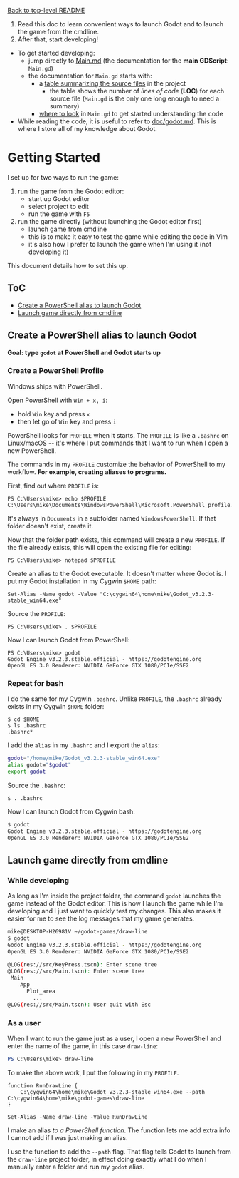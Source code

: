 [Back to top-level README](../README.md#ToC)

1. Read this doc to learn convenient ways to launch Godot and to
   launch the game from the cmdline.
2. After that, start developing!

- To get started developing:
    - jump directly to [Main.md](../src/markdown/Main.md) (the
      documentation for the **main GDScript**: `Main.gd`)
    - the documentation for `Main.gd` starts with:
        - a [table summarizing the source
          files](../src/markdown/Main.md#file-summary) in
          the project
            - the table shows the number of *lines of code* (**LOC**)
              for each source file (`Main.gd` is the only one
              long enough to need a summary)
        - [where to look](../src/markdown/Main.md#summary) in
          `Main.gd` to get started understanding the code
- While reading the code, it is useful to refer to
  [doc/godot.md](godot.md). This is where I store all of my
  knowledge about Godot.

# Getting Started

I set up for two ways to run the game:

1. run the game from the Godot editor:
    - start up Godot editor
    - select project to edit
    - run the game with `F5`
2. run the game directly (without launching the Godot editor first)
    - launch game from cmdline
    - this is to make it easy to test the game while editing the
      code in Vim
    - it's also how I prefer to launch the game when I'm using it
      (not developing it)

This document details how to set this up.

## ToC

- [Create a PowerShell alias to launch Godot](start.md#create-a-powershell-alias-to-launch-godot)
- [Launch game directly from cmdline](start.md#launch-game-directly-from-cmdline)

## Create a PowerShell alias to launch Godot

**Goal: type `godot` at PowerShell and Godot starts up**

### Create a PowerShell Profile

Windows ships with PowerShell.

Open PowerShell with `Win + x, i`:

- hold `Win` key and press `x`
- then let go of `Win` key and press `i`

PowerShell looks for `PROFILE` when it starts. The `PROFILE` is
like a `.bashrc` on Linux/macOS -- it's where I put commands that
I want to run when I open a new PowerShell.

The commands in my `PROFILE` customize the behavior of PowerShell
to my workflow. **For example, creating aliases to programs.**

First, find out where `PROFILE` is:

```
PS C:\Users\mike> echo $PROFILE
C:\Users\mike\Documents\WindowsPowerShell\Microsoft.PowerShell_profile.ps1
```

It's always in `Documents` in a subfolder named
`WindowsPowerShell`. If that folder doesn't exist, create it.

Now that the folder path exists, this command will create a new
`PROFILE`. If the file already exists, this will open the
existing file for editing:

```
PS C:\Users\mike> notepad $PROFILE
```

Create an alias to the Godot executable. It doesn't matter where
Godot is. I put my Godot installation in my Cygwin `$HOME` path:

```powershell-alias
Set-Alias -Name godot -Value "C:\cygwin64\home\mike\Godot_v3.2.3-stable_win64.exe"
```

Source the `PROFILE`:

```powershell-source-profile
PS C:\Users\mike> . $PROFILE
```

Now I can launch Godot from PowerShell:

```powershell-launch-godot
PS C:\Users\mike> godot
Godot Engine v3.2.3.stable.official - https://godotengine.org
OpenGL ES 3.0 Renderer: NVIDIA GeForce GTX 1080/PCIe/SSE2
```

### Repeat for bash

I do the same for my Cygwin `.bashrc`. Unlike `PROFILE`, the
`.bashrc` already exists in my Cygwin `$HOME` folder:

```
$ cd $HOME
$ ls .bashrc
.bashrc*
```

I add the `alias` in my `.bashrc` and I export the `alias`:

```bash
godot="/home/mike/Godot_v3.2.3-stable_win64.exe"
alias godot="$godot"
export godot
```

Source the `.bashrc`:

```
$ . .bashrc
```

Now I can launch Godot from Cygwin bash:

```bash
$ godot
Godot Engine v3.2.3.stable.official - https://godotengine.org
OpenGL ES 3.0 Renderer: NVIDIA GeForce GTX 1080/PCIe/SSE2
```

## Launch game directly from cmdline

### While developing

As long as I'm inside the project folder, the command `godot`
launches the game instead of the Godot editor. This is how I
launch the game while I'm developing and I just want to quickly
test my changes. This also makes it easier for me to see the log
messages that my game generates.

```bash
mike@DESKTOP-H26981V ~/godot-games/draw-line
$ godot
Godot Engine v3.2.3.stable.official - https://godotengine.org
OpenGL ES 3.0 Renderer: NVIDIA GeForce GTX 1080/PCIe/SSE2
 
@LOG(res://src/KeyPress.tscn): Enter scene tree
@LOG(res://src/Main.tscn): Enter scene tree
 Main
    App
      Plot_area
        ...
@LOG(res://src/Main.tscn): User quit with Esc
```

### As a user

When I want to run the game just as a user, I open a new
PowerShell and enter the name of the game, in this case
`draw-line`:

```PowerShell
PS C:\Users\mike> draw-line
```

To make the above work, I put the following in my `PROFILE`.


```powershell-alias-to-run-game
function RunDrawLine {
    C:\cygwin64\home\mike\Godot_v3.2.3-stable_win64.exe --path C:\cygwin64\home\mike\godot-games\draw-line
}

Set-Alias -Name draw-line -Value RunDrawLine
```

I make an alias *to a PowerShell function*. The function lets me
add extra info I cannot add if I was just making an alias.

I use the function to add the `--path` flag. That flag tells
Godot to launch from the `draw-line` project folder, in effect
doing exactly what I do when I manually enter a folder and run my
`godot` alias.
